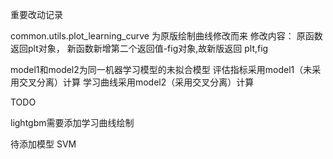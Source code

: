 

重要改动记录

common.utils.plot_learning_curve
为原版绘制曲线修改而来
修改内容：
原函数返回plt对象，
新函数新增第二个返回值-fig对象,故新版返回 plt,fig




model1和model2为同一机器学习模型的未拟合模型
评估指标采用model1（未采用交叉分离）计算
学习曲线采用model2（采用交叉分离）计算




TODO

lightgbm需要添加学习曲线绘制

待添加模型 SVM

